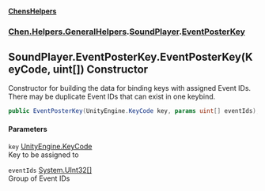 
#### [ChensHelpers](index 'index')

### [Chen.Helpers.GeneralHelpers](Chen_Helpers_GeneralHelpers 'Chen.Helpers.GeneralHelpers').[SoundPlayer](Chen_Helpers_GeneralHelpers_SoundPlayer 'Chen.Helpers.GeneralHelpers.SoundPlayer').[EventPosterKey](Chen_Helpers_GeneralHelpers_SoundPlayer_EventPosterKey 'Chen.Helpers.GeneralHelpers.SoundPlayer.EventPosterKey')

## SoundPlayer.EventPosterKey.EventPosterKey(KeyCode, uint[]) Constructor
Constructor for building the data for binding keys with assigned Event IDs.  
There may be duplicate Event IDs that can exist in one keybind.  
```csharp
public EventPosterKey(UnityEngine.KeyCode key, params uint[] eventIds);
```

#### Parameters
<a name='Chen_Helpers_GeneralHelpers_SoundPlayer_EventPosterKey_EventPosterKey(UnityEngine_KeyCode_uint__)_key'></a>
`key` [UnityEngine.KeyCode](https://docs.microsoft.com/en-us/dotnet/api/UnityEngine.KeyCode 'UnityEngine.KeyCode')  
Key to be assigned to
  
<a name='Chen_Helpers_GeneralHelpers_SoundPlayer_EventPosterKey_EventPosterKey(UnityEngine_KeyCode_uint__)_eventIds'></a>
`eventIds` [System.UInt32](https://docs.microsoft.com/en-us/dotnet/api/System.UInt32 'System.UInt32')[[]](https://docs.microsoft.com/en-us/dotnet/api/System.Array 'System.Array')  
Group of Event IDs
  
